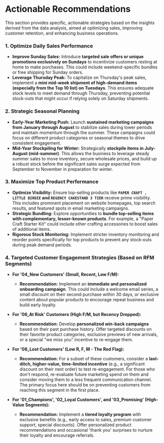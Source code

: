 # Actionable Recommendations

This section provides specific, actionable strategies based on the insights derived from the data analysis, aimed at optimizing sales, improving customer retention, and enhancing business operations.

### 1. Optimize Daily Sales Performance

* **Improve Sunday Sales:** Introduce **targeted sale offers or unique promotions exclusively on Sundays** to incentivize customers resting at home to make purchases. This could include weekend-specific bundles or free shipping for Sunday orders.
* **Leverage Thursday Peak:** To capitalize on Thursday's peak sales, implement a **mini mid-week shipment of high-demand items (especially from the Top 10 list) on Tuesdays**. This ensures adequate stock levels to meet demand through Thursday, preventing potential stock-outs that might occur if relying solely on Saturday shipments.

### 2. Strategic Seasonal Planning

* **Early-Year Marketing Push:** Launch **sustained marketing campaigns from January through August** to stabilize sales during lower periods and maintain momentum through the summer. These campaigns could focus on different product categories or seasonal themes to drive consistent engagement.
* **Mid-Year Stockpiling for Winter:** Strategically **stockpile items in July-August (mid-summer)**. This allows the business to leverage steady summer sales to move inventory, secure wholesale prices, and build up a robust stock before the significant sales surge expected from September to November in preparation for winter.

### 3. Maximize Top Product Performance

* **Optimize Visibility:** Ensure top-selling products like **`PAPER CRAFT , LITTLE BIRDIE` and `REGENCY CAKESTAND 3 TIER`** receive prime visibility. This includes prominent placement on website homepages, top search results, and featured spots in email marketing campaigns.
* **Strategic Bundling:** Explore opportunities to **bundle top-selling items with complementary, lesser-known products**. For example, a "Paper Craft Starter Kit" could include other crafting accessories to boost sales of additional items.
* **Rigorous Stock Monitoring:** Implement stricter inventory monitoring and reorder points specifically for top products to prevent any stock-outs during peak demand periods.

### 4. Targeted Customer Engagement Strategies (Based on RFM Segments)

* **For '04_New Customers' (Small, Recent, Low F/M):**
    * **Recommendation:** Implement an **immediate and personalized onboarding campaign**. This could include a welcome email series, a small discount on their second purchase within 30 days, or exclusive content about popular products to encourage repeat business and build early loyalty.

* **For '06_At Risk' Customers (High F/M, but Recency Dropped):**
    * **Recommendation:** Develop **personalized win-back campaigns** based on their past purchase history. Offer targeted discounts on their favorite product categories, exclusive previews of new arrivals, or a special "we miss you" incentive to re-engage them.

* **For '08_Lost Customers' (Low R, F, M - The Red Flag):**
    * **Recommendation:** For a subset of these customers, consider a **last-ditch, higher-value, time-limited incentive** (e.g., a significant discount on their next order) to test re-engagement. For those who don't respond, re-evaluate future marketing spend on them and consider moving them to a less frequent communication channel. The primary focus here should be on preventing customers from reaching this segment in the first place.

* **For '01_Champions', '02_Loyal Customers', and '03_Promising' (High-Value Segments):**
    * **Recommendation:** Implement a **tiered loyalty program** with exclusive benefits (e.g., early access to sales, premium customer support, special discounts). Offer personalized product recommendations and occasional 'thank you' surprises to nurture their loyalty and encourage referrals.